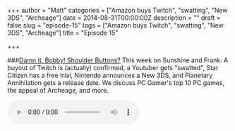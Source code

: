 +++
author = "Matt"
categories = ["Amazon buys Twitch", "swatting", "New 3DS", "Archeage"]
date = 2014-08-31T00:00:00Z
description = ""
draft = false
slug = "episode-15"
tags = ["Amazon buys Twitch", "swatting", "New 3DS", "Archeage"]
title = "Episode 15"

+++

###[Damn it, Bobby! Shoulder Buttons?](http://files.podcast.geeksinprogress.com/files/podcasts/1/s01e15_ShoulderButtons.mp3)
This week on Sunshine and Frank: A buyout of Twitch is (actually) confirmed, a Youtuber gets "swatted", Star Citizen has a free trial, Nintendo announces a New 3DS, and Planetary Annihilation gets a release date. We discuss PC Gamer's top 10 PC games, the appeal of Archeage, and more.

<audio controls>
  <source src="http://files.podcast.geeksinprogress.com/files/podcasts/1/s01e15_ShoulderButtons.mp3" 	type="audio/mpeg">
</audio>